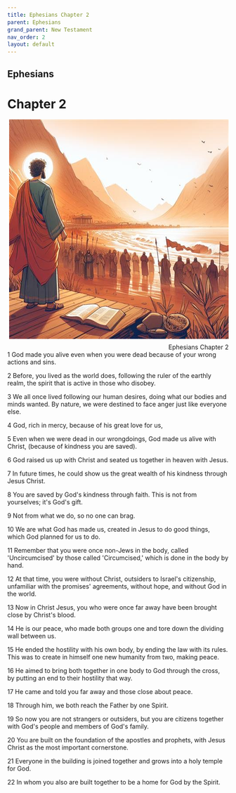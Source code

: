 ```yaml
---
title: Ephesians Chapter 2
parent: Ephesians
grand_parent: New Testament
nav_order: 2
layout: default
---
```


## Ephesians

# Chapter 2

<div style="clear: both; text-align: right;">
    <img src="/assets/Image/Ephesians/500/2.jpg" alt="Ephesians Chapter 2" class="chapter-image" style="max-width: 100%; height: auto; float: right; margin: 0 0 10px 10px; padding-left: 10%;">
    <figcaption style="font-size: 14px;">Ephesians Chapter 2</figcaption>
</div>
1 God made you alive even when you were dead because of your wrong actions and sins.

2 Before, you lived as the world does, following the ruler of the earthly realm, the spirit that is active in those who disobey.

3 We all once lived following our human desires, doing what our bodies and minds wanted. By nature, we were destined to face anger just like everyone else.

4 God, rich in mercy, because of his great love for us,

5 Even when we were dead in our wrongdoings, God made us alive with Christ, (because of kindness you are saved).

6 God raised us up with Christ and seated us together in heaven with Jesus.

7 In future times, he could show us the great wealth of his kindness through Jesus Christ.

8 You are saved by God's kindness through faith. This is not from yourselves; it's God's gift.

9 Not from what we do, so no one can brag.

10 We are what God has made us, created in Jesus to do good things, which God planned for us to do.

11 Remember that you were once non-Jews in the body, called 'Uncircumcised' by those called 'Circumcised,' which is done in the body by hand.

12 At that time, you were without Christ, outsiders to Israel's citizenship, unfamiliar with the promises' agreements, without hope, and without God in the world.

13 Now in Christ Jesus, you who were once far away have been brought close by Christ's blood.

14 He is our peace, who made both groups one and tore down the dividing wall between us.

15 He ended the hostility with his own body, by ending the law with its rules. This was to create in himself one new humanity from two, making peace.

16 He aimed to bring both together in one body to God through the cross, by putting an end to their hostility that way.

17 He came and told you far away and those close about peace.

18 Through him, we both reach the Father by one Spirit.

19 So now you are not strangers or outsiders, but you are citizens together with God's people and members of God's family.

20 You are built on the foundation of the apostles and prophets, with Jesus Christ as the most important cornerstone.

21 Everyone in the building is joined together and grows into a holy temple for God.

22 In whom you also are built together to be a home for God by the Spirit.


